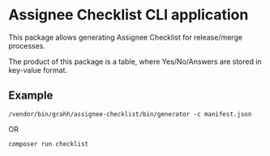 # Assignee Checklist CLI application

This package allows generating Assignee Checklist for release/merge processes.

The product of this package is a table, where Yes/No/Answers are stored in key-value format.

## Example

`/vendor/bin/grahh/assignee-checklist/bin/generator -c manifest.json`

OR 

`composer run checklist`
